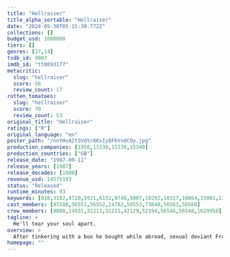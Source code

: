 ```yaml
---
title: "Hellraiser"
title_alpha_sortable: "Hellraiser"
date: "2024-05-30T05:15:30.772Z"
collections: []
budget_usd: 1000000
tiers: []
genres: [27,14]
tsdb_id: 9003
imdb_id: "tt0093177"
metacritic:
  slug: "hellraiser"
  score: 56
  review_count: 17
rotten_tomatoes:
  slug: "hellraiser"
  score: 70
  review_count: 53
original_title: "Hellraiser"
ratings: ["R"]
original_language: "en"
poster_path: "/nnYHvA2tSVdtr8KxIy8F6YndCOy.jpg"
production_companies: [1950,15338,15339,15340]
production_countries: ["GB"]
release_date: "1987-09-11"
release_years: [1987]
release_decades: [1980]
revenue_usd: 14575193
status: "Released"
runtime_minutes: 93
keywords: [818,3182,4720,5921,6152,9748,9887,10292,10327,10864,15001,17996,34117,155619,156174,161208]
cast_members: [45588,56551,56552,14782,56553,73040,56561,56560]
crew_members: [9000,14931,31211,31211,42129,52194,56546,56548,1629958]
tagline: >
  He'll tear your soul apart.
overview: >
  After tinkering with a box he bought while abroad, sexual deviant Frank inadvertently opens a portal to hell, where fetish-demons led by Pinhead tear his body apart. When Frank’s brother and his wife move into his house, a skeletal Frank appears to his sister-in-law and asks her to supply him with corpses for his regeneration.
homepage: ""
---
```

